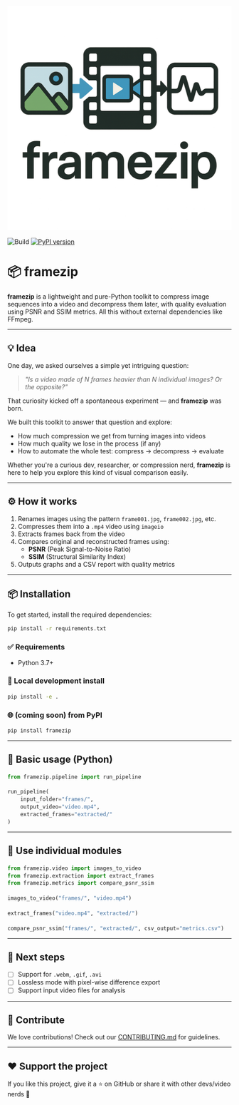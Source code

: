 ![framezip logo](logo/logo.png)

![Build](https://img.shields.io/badge/build-passing-brightgreen.svg)
[![PyPI version](https://img.shields.io/pypi/v/framezip.svg)](https://pypi.org/project/framezip/)

# 📦 framezip

**framezip** is a lightweight and pure-Python toolkit to compress image sequences into a video and decompress them later, with quality evaluation using PSNR and SSIM metrics. All this without external dependencies like FFmpeg.

---

## 💡 Idea
One day, we asked ourselves a simple yet intriguing question:
> _"Is a video made of N frames heavier than N individual images? Or the opposite?"_

That curiosity kicked off a spontaneous experiment — and **framezip** was born.

We built this toolkit to answer that question and explore:
- How much compression we get from turning images into videos
- How much quality we lose in the process (if any)
- How to automate the whole test: compress → decompress → evaluate

Whether you're a curious dev, researcher, or compression nerd, **framezip** is here to help you explore this kind of visual comparison easily.

---

## ⚙️ How it works

1. Renames images using the pattern `frame001.jpg`, `frame002.jpg`, etc.
2. Compresses them into a `.mp4` video using `imageio`
3. Extracts frames back from the video
4. Compares original and reconstructed frames using:
   - **PSNR** (Peak Signal-to-Noise Ratio)
   - **SSIM** (Structural Similarity Index)
5. Outputs graphs and a CSV report with quality metrics

---

## 📦 Installation
To get started, install the required dependencies:

```bash
pip install -r requirements.txt
```

### ✅ Requirements
- Python 3.7+

### 🧪 Local development install
```bash
pip install -e .
```

### 🌐 (coming soon) from PyPI
```bash
pip install framezip
```

---

## 🚀 Basic usage (Python)

```python
from framezip.pipeline import run_pipeline

run_pipeline(
    input_folder="frames/",
    output_video="video.mp4",
    extracted_frames="extracted/"
)
```

---

## 🧩 Use individual modules

```python
from framezip.video import images_to_video
from framezip.extraction import extract_frames
from framezip.metrics import compare_psnr_ssim

images_to_video("frames/", "video.mp4")

extract_frames("video.mp4", "extracted/")

compare_psnr_ssim("frames/", "extracted/", csv_output="metrics.csv")
```

---

## 🔭 Next steps
- [ ] Support for `.webm`, `.gif`, `.avi`
- [ ] Lossless mode with pixel-wise difference export
- [ ] Support input video files for analysis

---

## 🤝 Contribute

We love contributions! Check out our [CONTRIBUTING.md](./CONTRIBUTING.md) for guidelines.



---

## ❤️ Support the project
If you like this project, give it a ⭐ on GitHub or share it with other devs/video nerds 👾